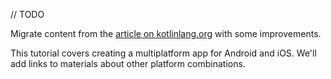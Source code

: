 [//]: # (title: Create your first app with shared logic and native UI)

// TODO

Migrate content from the [article on kotlinlang.org](https://kotlinlang.org/docs/multiplatform-mobile-create-first-app.html) with some improvements.

This tutorial covers creating a multiplatform app for Android and iOS. We'll add links to materials about other platform combinations.